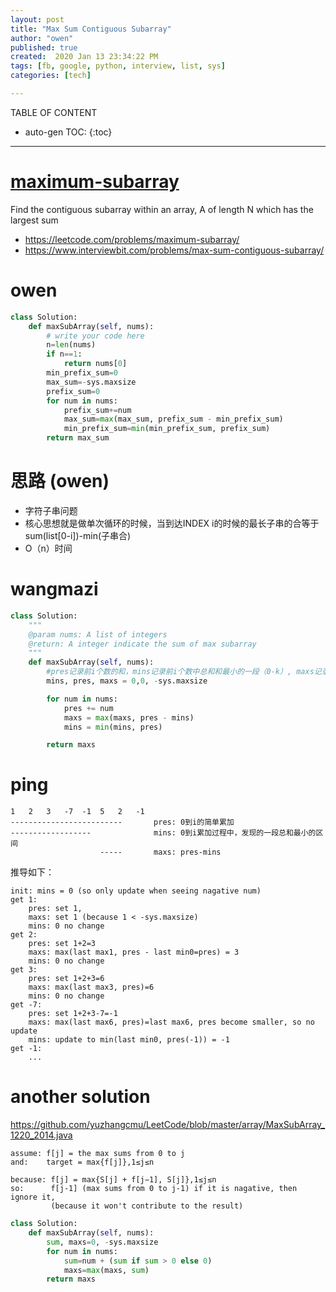 ```yaml
---
layout: post
title: "Max Sum Contiguous Subarray"
author: "owen"
published: true
created:  2020 Jan 13 23:34:22 PM
tags: [fb, google, python, interview, list, sys]
categories: [tech]

---
```


TABLE OF CONTENT

* auto-gen TOC:
{:toc}

- - -

# [maximum-subarray](https://www.lintcode.com/problem/maximum-subarray/description)

Find the contiguous subarray within an array, A of length N which has the
largest sum

* https://leetcode.com/problems/maximum-subarray/
* https://www.interviewbit.com/problems/max-sum-contiguous-subarray/

# owen

```python
class Solution:
    def maxSubArray(self, nums):
        # write your code here
        n=len(nums)
        if n==1:
            return nums[0]
        min_prefix_sum=0
        max_sum=-sys.maxsize
        prefix_sum=0
        for num in nums:
            prefix_sum+=num
            max_sum=max(max_sum, prefix_sum - min_prefix_sum)
            min_prefix_sum=min(min_prefix_sum, prefix_sum)
        return max_sum
```

# 思路 (owen)

- 字符子串问题 
- 核心思想就是做单次循环的时候，当到达INDEX i的时候的最长子串的合等于sum(list[0-i])-min(子串合)
- O（n）时间 

# wangmazi

```python
class Solution:
    """
    @param nums: A list of integers
    @return: A integer indicate the sum of max subarray
    """
    def maxSubArray(self, nums):
        #pres记录前i个数的和，mins记录前i个数中总和和最小的一段（0-k）, maxs记录全局最大值，
        mins, pres, maxs = 0,0, -sys.maxsize

        for num in nums:
            pres += num
            maxs = max(maxs, pres - mins)
            mins = min(mins, pres)

        return maxs
```

# ping


    1   2   3   -7  -1  5   2   -1
    -------------------------       pres: 0到i的简单累加
    ------------------              mins: 0到i累加过程中，发现的一段总和最小的区间
                        -----       maxs: pres-mins

推导如下：

    init: mins = 0 (so only update when seeing nagative num) 
    get 1:
        pres: set 1, 
        maxs: set 1 (because 1 < -sys.maxsize)
        mins: 0 no change
    get 2:
        pres: set 1+2=3
        maxs: max(last max1, pres - last min0=pres) = 3
        mins: 0 no change
    get 3:
        pres: set 1+2+3=6
        maxs: max(last max3, pres)=6
        mins: 0 no change
    get -7:
        pres: set 1+2+3-7=-1
        maxs: max(last max6, pres)=last max6, pres become smaller, so no update
        mins: update to min(last min0, pres(-1)) = -1
    get -1:
        ...


<!--
就是累积求从0到当前i的总和sum，然后sum减去从0开始到当前i之前某一位j的最小sum值
，然后用sum减去这个最小sum值就是这一段总的最大值。
-->

# another solution

https://github.com/yuzhangcmu/LeetCode/blob/master/array/MaxSubArray_1220_2014.java


    assume: f[j] = the max sums from 0 to j
    and:    target = max{f[j]},1≤j≤n

    because: f[j] = max{S[j] + f[j−1], S[j]},1≤j≤n
    so:      f[j-1] (max sums from 0 to j-1) if it is nagative, then ignore it,
             (because it won't contribute to the result)


```python
class Solution:
    def maxSubArray(self, nums):
        sum, maxs=0, -sys.maxsize
        for num in nums:
            sum=num + (sum if sum > 0 else 0)
            maxs=max(maxs, sum)
        return maxs
```


